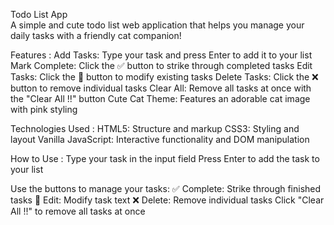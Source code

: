 Todo List App  
A simple and cute todo list web application that helps you manage your daily tasks with a friendly cat companion!

Features :
Add Tasks: Type your task and press Enter to add it to your list
Mark Complete: Click the ✅ button to strike through completed tasks
Edit Tasks: Click the 📝 button to modify existing tasks
Delete Tasks: Click the ❌ button to remove individual tasks
Clear All: Remove all tasks at once with the "Clear All !!" button
Cute Cat Theme: Features an adorable cat image with pink styling

Technologies Used :
HTML5: Structure and markup
CSS3: Styling and layout
Vanilla JavaScript: Interactive functionality and DOM manipulation

How to Use :
Type your task in the input field
Press Enter to add the task to your list

Use the buttons to manage your tasks:
✅ Complete: Strike through finished tasks
📝 Edit: Modify task text
❌ Delete: Remove individual tasks
Click "Clear All !!" to remove all tasks at once

